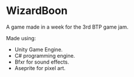 # WizardBoon
A game made in a week for the 3rd BTP game jam.

Made using:
  - Unity Game Engine.
  - C# programming engine.
  - Bfxr for sound effects.
  - Aseprite for pixel art.
